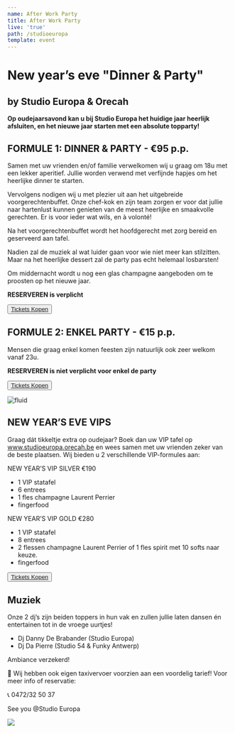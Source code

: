 ```yaml
---
name: After Work Party
title: After Work Party
live: 'true'
path: /studioeuropa
template: event
---
```

# New year’s eve "Dinner & Party"

## by Studio Europa & Orecah

**Op oudejaarsavond kan u bij Studio Europa het huidige jaar heerlijk afsluiten, en het nieuwe jaar starten met een absolute topparty!**

## FORMULE 1: DINNER & PARTY - €95 p.p.

Samen met uw vrienden en/of familie verwelkomen wij u graag om 18u met een lekker aperitief. Jullie worden verwend met verfijnde hapjes om het heerlijke dinner te starten. 

Vervolgens nodigen wij u met plezier uit aan het uitgebreide voorgerechtenbuffet. Onze chef-kok en zijn team zorgen er voor dat jullie naar hartenlust kunnen genieten van de meest heerlijke en smaakvolle gerechten. Er is voor ieder wat wils, en à volonté! 

Na het voorgerechtenbuffet wordt het hoofdgerecht met zorg bereid en geserveerd aan tafel.

Nadien zal de muziek al wat luider gaan voor wie niet meer kan stilzitten. Maar na het heerlijke dessert zal de party pas echt helemaal losbarsten!

Om middernacht wordt u nog een glas champagne aangeboden om te proosten op het nieuwe jaar. 

**RESERVEREN is verplicht**

<button class="center"><a href="https://webshop.admisol.be/shop2/company/123476737/shop/5/search?articleGroupId=StudioEuropa&page.itemsPerPage=50&xlId=NL">Tickets Kopen</a></button>

## FORMULE 2: ENKEL PARTY - €15 p.p.

Mensen die graag enkel komen feesten zijn natuurlijk ook zeer welkom vanaf 23u.

**RESERVEREN is niet verplicht voor enkel de party**

<button class="center"><a href="https://webshop.admisol.be/shop2/company/123476737/shop/5/search?articleGroupId=StudioEuropa&page.itemsPerPage=50&xlId=NL">Tickets Kopen</a></button>

![fluid](/assets/img/22-april_gala-avond_dsc2655.jpg)

## NEW YEAR’S EVE VIPS

Graag dát tikkeltje extra op oudejaar? Boek dan uw VIP tafel op www.studioeuropa.orecah.be en wees samen met uw vrienden zeker van de beste plaatsen. Wij bieden u 2 verschillende VIP-formules aan: 

NEW YEAR’S VIP SILVER  €190

* 1 VIP statafel
* 6 entrees
* 1 fles champagne Laurent Perrier
* fingerfood

NEW YEAR’S VIP GOLD  €280

* 1 VIP statafel
* 8 entrees
* 2 flessen champagne Laurent Perrier of
  1 fles spirit met 10 softs naar keuze.
* fingerfood 

<button class="center"><a href="https://webshop.admisol.be/shop2/company/123476737/shop/5/search?articleGroupId=StudioEuropa&page.itemsPerPage=50&xlId=NL">Tickets Kopen</a></button>

## Muziek

Onze 2 dj’s zijn beiden toppers in hun vak en zullen jullie laten dansen én entertainen tot in de vroege uurtjes! 

* Dj Danny De Brabander (Studio Europa)
* Dj Da Pierre (Studio 54 & Funky Antwerp)

Ambiance verzekerd!

🚕 Wij hebben ook eigen taxivervoer voorzien aan een voordelig tarief! Voor meer info of reservatie:

📞 0472/32 50 37

See you @Studio Europa 

![](https://orecah.be/assets/img/69064421_3081184908589307_4122884998879510528_n.png)
